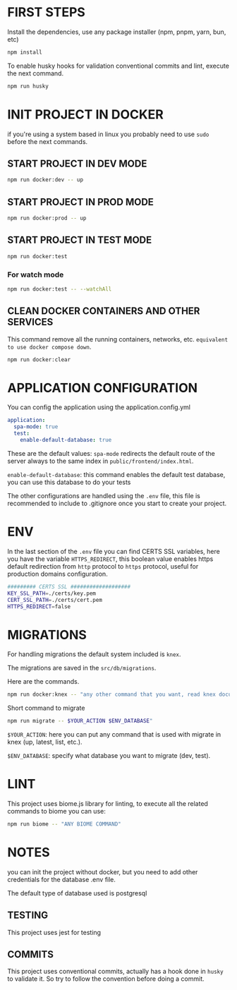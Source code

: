 # FIRST STEPS

Install the dependencies, use any package installer (npm, pnpm, yarn, bun, etc)

```bash
npm install
```

To enable husky hooks for validation conventional commits and lint, execute the next command.

```bash
npm run husky
```

# INIT PROJECT IN DOCKER

if you're using a system based in linux you probably need to use `sudo` before the next commands.

## START PROJECT IN DEV MODE

```bash
npm run docker:dev -- up
```

## START PROJECT IN PROD MODE

```bash
npm run docker:prod -- up
```

## START PROJECT IN TEST MODE

```bash
npm run docker:test
```

### For watch mode

```bash
npm run docker:test -- --watchAll
```

## CLEAN DOCKER CONTAINERS AND OTHER SERVICES

This command remove all the running containers, networks, etc. `equivalent to use docker compose down`.

```bash
npm run docker:clear
```

# APPLICATION CONFIGURATION

You can config the application using the application.config.yml

```yml
application:
  spa-mode: true
  test:
    enable-default-database: true
```

These are the default values:
`spa-mode` redirects the default route of the server always to the same index in `public/frontend/index.html`.

`enable-default-database`: this command enables the default test database, you can use this database to do your tests

The other configurations are handled using the `.env` file, this file is recommended to include to .gitignore once you start to create your project.

# ENV

In the last section of the `.env` file you can find CERTS SSL variables, here you have the variable `HTTPS_REDIRECT`, this boolean value enables https default redirection from `http` protocol to `https` protocol, useful for production domains configuration.

```bash
######### CERTS SSL ###################
KEY_SSL_PATH=./certs/key.pem
CERT_SSL_PATH=./certs/cert.pem
HTTPS_REDIRECT=false
```

# MIGRATIONS

For handling migrations the default system included is `knex`.

The migrations are saved in the `src/db/migrations`.

Here are the commands.

```bash
npm run docker:knex -- "any other command that you want, read knex documentation"
```

Short command to migrate

```bash
npm run migrate -- $YOUR_ACTION $ENV_DATABASE"
```

`$YOUR_ACTION`: here you can put any command that is used with migrate in knex (up, latest, list, etc.).

`$ENV_DATABASE`: specify what database you want to migrate (dev, test).

# LINT

This project uses biome.js library for linting, to execute all the related commands to biome you can use:

```bash
npm run biome -- "ANY BIOME COMMAND"
```

# NOTES

you can init the project without docker, but you need to add other credentials for the database .env file.

The default type of database used is postgresql

## TESTING

This project uses jest for testing

## COMMITS

This project uses conventional commits, actually has a hook done in `husky` to validate it. So try to follow the convention before doing a commit.
